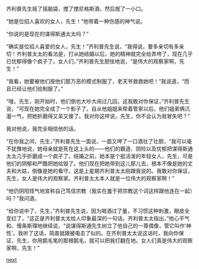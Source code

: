 
齐利普先生摇了摇脑袋，搅了搅尼格斯酒，然后抿了一小口。

“她是位招人喜欢的女人，先生！”他带着一种伤感的神气说。

“你说的是现在的谋得斯通太太吗？”

“确实是位招人喜爱的女人，先生！”齐利普先生说，“我得说，要多亲切有多亲切！齐利普太太的看法是，打从她结婚以后，她的精神就完全给弄垮了，现在几乎已忧郁得像个疯子了。女人们，”齐利普先生胆怯地说，“是伟大的观察家啊，先生！”

“我看，她要被他们按他们那万恶的模式制服了，老天爷救救她吧！”我说道，“而且已经让他们给制服了。”

“哦，先生，刚开始时，他们倒也大吵大闹过几回，这我敢对你保证，”齐利普先生说，“可现在她完全成了一个影子了。自从他姐姐来帮着管家以后，他们姐弟俩沆瀣一气，把她折磨得又呆又傻了。我对你这样说，先生，你不会认为我冒失吧？”

我对他说，我完全相信他的话。

“在你我之间，先生，”齐利普先生一面说，一面又呷了一口酒壮了壮胆，“我可以毫不犹豫地说，她母亲就是死在这上头的——他们的霸道、阴险以及忧郁把谋得斯通太太几乎折磨成一个疯子了。结婚之前，她本是个挺活泼的年轻女人，先生，可是他们的阴郁和严酷把她给毁了。他们现在把她带到这儿那儿去，根本不像是她的丈夫和大姑，倒像是她的看守。这是上星期齐利普太太刚跟我说的。我敢对你保证，先生，女人是伟大的观察家。齐利普太太本人就是一位伟大的观察家啊！”

“他仍阴阳怪气地宣称自己笃信宗教（我实在羞于把宗教这个词这样跟他连在一起）吗？”我问道。

“给你说中了，先生，”齐利普先生说，因为喝酒过了量，不习惯这种刺激，眼皮全变红了，“这正是齐利普太太给人印象最深的一句话。齐利普太太指出，”他心平气和、慢条斯理地继续说，“说谋得斯通先生树立了他自己的一尊偶像，管它叫作‘神性’。我听了这话，简直就跟被电击了似的。在齐利普太太说这话时，我向你保证，先生，你用鹅毛笔的那根鹅毛，就可以把我打翻在地。女人们真是伟大的观察家啊，先生！”

[next](page736.md)